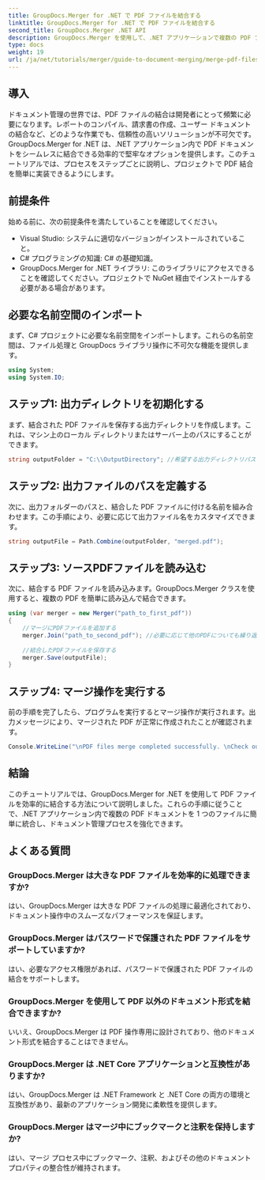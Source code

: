 ```yaml
---
title: GroupDocs.Merger for .NET で PDF ファイルを結合する
linktitle: GroupDocs.Merger for .NET で PDF ファイルを結合する
second_title: GroupDocs.Merger .NET API
description: GroupDocs.Merger を使用して、.NET アプリケーションで複数の PDF ファイルをシームレスに結合する方法を説明します。この包括的なチュートリアルでは、PDF を結合するための明確な手順を説明します。
type: docs
weight: 19
url: /ja/net/tutorials/merger/guide-to-document-merging/merge-pdf-files/
---
```

## 導入

ドキュメント管理の世界では、PDF ファイルの結合は開発者にとって頻繁に必要になります。レポートのコンパイル、請求書の作成、ユーザー ドキュメントの結合など、どのような作業でも、信頼性の高いソリューションが不可欠です。GroupDocs.Merger for .NET は、.NET アプリケーション内で PDF ドキュメントをシームレスに結合できる効率的で堅牢なオプションを提供します。このチュートリアルでは、プロセスをステップごとに説明し、プロジェクトで PDF 結合を簡単に実装できるようにします。

## 前提条件
始める前に、次の前提条件を満たしていることを確認してください。
- Visual Studio: システムに適切なバージョンがインストールされていること。
- C# プログラミングの知識: C# の基礎知識。
- GroupDocs.Merger for .NET ライブラリ: このライブラリにアクセスできることを確認してください。プロジェクトで NuGet 経由でインストールする必要がある場合があります。

## 必要な名前空間のインポート
まず、C# プロジェクトに必要な名前空間をインポートします。これらの名前空間は、ファイル処理と GroupDocs ライブラリ操作に不可欠な機能を提供します。

```csharp
using System;
using System.IO;
```

## ステップ1: 出力ディレクトリを初期化する
まず、結合された PDF ファイルを保存する出力ディレクトリを作成します。これは、マシン上のローカル ディレクトリまたはサーバー上のパスにすることができます。

```csharp
string outputFolder = "C:\\OutputDirectory"; //希望する出力ディレクトリパスを指定します
```

## ステップ2: 出力ファイルのパスを定義する
次に、出力フォルダーのパスと、結合した PDF ファイルに付ける名前を組み合わせます。この手順により、必要に応じて出力ファイル名をカスタマイズできます。

```csharp
string outputFile = Path.Combine(outputFolder, "merged.pdf");
```

## ステップ3: ソースPDFファイルを読み込む
次に、結合する PDF ファイルを読み込みます。GroupDocs.Merger クラスを使用すると、複数の PDF を簡単に読み込んで結合できます。

```csharp
using (var merger = new Merger("path_to_first_pdf"))
{
    //マージにPDFファイルを追加する
    merger.Join("path_to_second_pdf"); //必要に応じて他のPDFについても繰り返します
    
    //結合したPDFファイルを保存する
    merger.Save(outputFile);
}
```

## ステップ4: マージ操作を実行する
前の手順を完了したら、プログラムを実行するとマージ操作が実行されます。出力メッセージにより、マージされた PDF が正常に作成されたことが確認されます。

```csharp
Console.WriteLine("\nPDF files merge completed successfully. \nCheck output in {0}", outputFolder);
```

## 結論
このチュートリアルでは、GroupDocs.Merger for .NET を使用して PDF ファイルを効率的に結合する方法について説明しました。これらの手順に従うことで、.NET アプリケーション内で複数の PDF ドキュメントを 1 つのファイルに簡単に統合し、ドキュメント管理プロセスを強化できます。

## よくある質問

### GroupDocs.Merger は大きな PDF ファイルを効率的に処理できますか?
はい、GroupDocs.Merger は大きな PDF ファイルの処理に最適化されており、ドキュメント操作中のスムーズなパフォーマンスを保証します。

### GroupDocs.Merger はパスワードで保護された PDF ファイルをサポートしていますか?
はい、必要なアクセス権限があれば、パスワードで保護された PDF ファイルの結合をサポートします。

### GroupDocs.Merger を使用して PDF 以外のドキュメント形式を結合できますか?
いいえ、GroupDocs.Merger は PDF 操作専用に設計されており、他のドキュメント形式を結合することはできません。

### GroupDocs.Merger は .NET Core アプリケーションと互換性がありますか?
はい、GroupDocs.Merger は .NET Framework と .NET Core の両方の環境と互換性があり、最新のアプリケーション開発に柔軟性を提供します。

### GroupDocs.Merger はマージ中にブックマークと注釈を保持しますか?
はい、マージ プロセス中にブックマーク、注釈、およびその他のドキュメント プロパティの整合性が維持されます。
